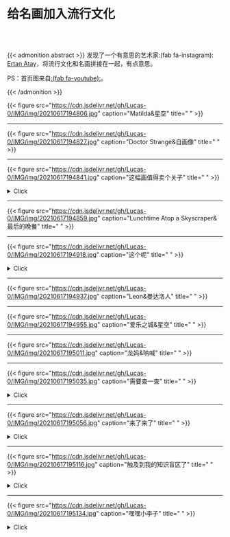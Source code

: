 # 给名画加入流行文化


<!--more-->

</br>

</br>

{{< admonition abstract >}}
发现了一个有意思的艺术家:(fab fa-instagram): [Ertan Atay](https://www.instagram.com/failunfailunmefailun/)，将流行文化和名画拼接在一起，有点意思。

PS：首页图来自[:(fab fa-youtube):](https://www.youtube.com/watch?v=ICxC5ekWnUc)。

{{< /admonition >}}

{{< figure src="https://cdn.jsdelivr.net/gh/Lucas-0/IMG/img/20210617194806.jpg" caption="Matilda&星空" title=" " >}}

---

{{< figure src="https://cdn.jsdelivr.net/gh/Lucas-0/IMG/img/20210617194827.jpg" caption="Doctor Strange&自画像" title=" " >}}

---

{{< figure src="https://cdn.jsdelivr.net/gh/Lucas-0/IMG/img/20210617194841.jpg" caption="这幅画值得卖个关子" title=" " >}}

<details>
<summary>Click</summary>
<p style="color:#00b1ff;text-align:center;"><b>
碧梨&戴珍珠耳环的少女</b></p>
</details>


---

{{< figure src="https://cdn.jsdelivr.net/gh/Lucas-0/IMG/img/20210617194859.jpg" caption="Lunchtime Atop a Skyscraper&最后的晚餐" title=" " >}}

---

{{< figure src="https://cdn.jsdelivr.net/gh/Lucas-0/IMG/img/20210617194918.jpg" caption="这个呢" title=" " >}}

<details>
<summary>Click</summary>
<p style="color:#00b1ff;text-align:center;"><b>
胜利之吻&The Kiss' by Gustav Klimt</b></p>
</details>


---

{{< figure src="https://cdn.jsdelivr.net/gh/Lucas-0/IMG/img/20210617194937.jpg" caption="Leon&曼达洛人" title=" " >}}

---

{{< figure src="https://cdn.jsdelivr.net/gh/Lucas-0/IMG/img/20210617194955.jpg" caption="爱乐之城&星空" title=" " >}}

---

{{< figure src="https://cdn.jsdelivr.net/gh/Lucas-0/IMG/img/20210617195011.jpg" caption="龙妈&呐喊" title=" " >}}

---

{{< figure src="https://cdn.jsdelivr.net/gh/Lucas-0/IMG/img/20210617195035.jpg" caption="需要查一查" title=" " >}}

<details>
<summary>Click</summary>
<p style="color:#00b1ff;text-align:center;"><b>老白&王座上的拿破仑一世</b></p>
</details>



---

{{< figure src="https://cdn.jsdelivr.net/gh/Lucas-0/IMG/img/20210617195056.jpg" caption="来了来了" title=" " >}}

<details>
<summary>Click</summary>
<div>
致敬名画怎么能没有《创造亚当》呢？还有昆汀这个足控。
<blockquote>and god created foot! Tag your foot loving friends like Tarantino! 👠</blockquote>
顺带@新海诚。
  </div>
</details>



---

{{< figure src="https://cdn.jsdelivr.net/gh/Lucas-0/IMG/img/20210617195116.jpg" caption="触及到我的知识盲区了" title=" " >}}

<details>
<summary>Click</summary>
<p style="color:#00b1ff;text-align:center;"><b><i>Meeting of thirty-five heads of expression</i></b></p>
</details>



---

{{< figure src="https://cdn.jsdelivr.net/gh/Lucas-0/IMG/img/20210617195134.jpg" caption="嘿嘿小李子" title=" " >}}



<details>
<summary>Click</summary>
<p style="color:#00b1ff;text-align:center;"><b><i>The Wolf of Wall Street</i> & <i>The quiet pet</i></b></p>
</details>


